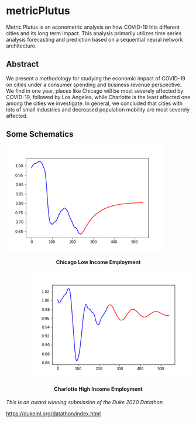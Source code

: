 # metricPlutus
Metric Plutus is an econometric analysis on how COVID-19 hits different cities and its long term impact. This analysis primarily utilizes time series analysis forecasting and prediction based on a sequential neural network architecture.

## Abstract
We present a methodology for studying the economic impact of COVID-19 on cities under a consumer spending and business revenue perspective. We find in one year, places like Chicago will be most severely affected by COVID-19, followed by Los Angeles, while Charlotte is the least affected one among the cities we investigate. In general, we concluded that cities with lots of small industries and decreased population mobility are most severely affected.

## Some Schematics
<div>
<p align="left">
  <img src="resources/Chicago_lowinc_emp.png" alt="Chicago Low Income Employment"/>
  <h4 align = "center">Chicago Low Income Employment</h4>
</p>
<p align="right">
  <img src="resources/Charlotte_highinc_emp.png" alt="Charlotte High Income Employment"/>
  <h4 align = "center">Charlotte High Income Employment</h4>
</p>
</div>

*This is an award winning submission of the Duke 2020 Datathon*

https://dukeml.org/datathon/index.html
